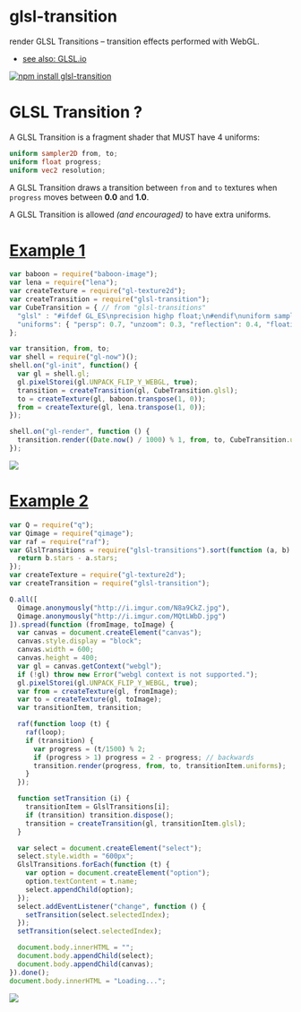 # glsl-transition
render GLSL Transitions – transition effects performed with WebGL.

- [see also: GLSL.io](http://glsl.io/)

[![npm install glsl-transition](https://nodei.co/npm/glsl-transition.png)](http://npmjs.org/package/glsl-transition)

# GLSL Transition ?

A GLSL Transition is a fragment shader that MUST have 4 uniforms:
```glsl
uniform sampler2D from, to;
uniform float progress;
uniform vec2 resolution;
```

A GLSL Transition draws a transition between `from` and `to` textures
when `progress` moves between **0.0** and **1.0**.

A GLSL Transition is allowed *(and encouraged)* to have extra uniforms.

# [Example 1](http://gre.github.io/glsl-transition/examples/1/)

```javascript
var baboon = require("baboon-image");
var lena = require("lena");
var createTexture = require("gl-texture2d");
var createTransition = require("glsl-transition");
var CubeTransition = { // from "glsl-transitions"
  "glsl" : "#ifdef GL_ES\nprecision highp float;\n#endif\nuniform sampler2D from, to;\nuniform float progress;\nuniform vec2 resolution;\n\nuniform float persp;\nuniform float unzoom;\nuniform float reflection;\nuniform float floating;\n\nvec2 project (vec2 p) {\n  return p * vec2(1.0, -1.2) + vec2(0.0, -floating/100.);\n}\n\nbool inBounds (vec2 p) {\n  return all(lessThan(vec2(0.0), p)) && all(lessThan(p, vec2(1.0)));\n}\n\nvec4 bgColor (vec2 p, vec2 pfr, vec2 pto) {\n  vec4 c = vec4(0.0, 0.0, 0.0, 1.0);\n  pfr = project(pfr);\n  if (inBounds(pfr)) {\n    c += mix(vec4(0.0), texture2D(from, pfr), reflection * mix(1.0, 0.0, pfr.y));\n  }\n  pto = project(pto);\n  if (inBounds(pto)) {\n    c += mix(vec4(0.0), texture2D(to, pto), reflection * mix(1.0, 0.0, pto.y));\n  }\n  return c;\n}\n\n// p : the position\n// persp : the perspective in [ 0, 1 ]\n// center : the xcenter in [0, 1] \\ 0.5 excluded\nvec2 xskew (vec2 p, float persp, float center) {\n  float x = mix(p.x, 1.0-p.x, center);\n  return (\n    (\n      vec2( x, (p.y - 0.5*(1.0-persp) * x) / (1.0+(persp-1.0)*x) )\n      - vec2(0.5-distance(center, 0.5), 0.0)\n    )\n    * vec2(0.5 / distance(center, 0.5) * (center<0.5 ? 1.0 : -1.0), 1.0)\n    + vec2(center<0.5 ? 0.0 : 1.0, 0.0)\n  );\n}\n\nvoid main() {\n  vec2 op = gl_FragCoord.xy / resolution.xy;\n  float uz = unzoom * 2.0*(0.5-distance(0.5, progress));\n  vec2 p = -uz*0.5+(1.0+uz) * op;\n  vec2 fromP = xskew(\n    (p - vec2(progress, 0.0)) / vec2(1.0-progress, 1.0),\n    1.0-mix(progress, 0.0, persp),\n    0.0\n  );\n  vec2 toP = xskew(\n    p / vec2(progress, 1.0),\n    mix(pow(progress, 2.0), 1.0, persp),\n    1.0\n  );\n  if (inBounds(fromP)) {\n    gl_FragColor = texture2D(from, fromP);\n  }\n  else if (inBounds(toP)) {\n    gl_FragColor = texture2D(to, toP);\n  }\n  else {\n    gl_FragColor = bgColor(op, fromP, toP);\n  }\n}",
  "uniforms": { "persp": 0.7, "unzoom": 0.3, "reflection": 0.4, "floating": 3.0 }
};

var transition, from, to;
var shell = require("gl-now")();
shell.on("gl-init", function() {
  var gl = shell.gl;
  gl.pixelStorei(gl.UNPACK_FLIP_Y_WEBGL, true);
  transition = createTransition(gl, CubeTransition.glsl);
  to = createTexture(gl, baboon.transpose(1, 0));
  from = createTexture(gl, lena.transpose(1, 0));
});

shell.on("gl-render", function () {
  transition.render((Date.now() / 1000) % 1, from, to, CubeTransition.uniforms);
});
```

[![](http://i.imgur.com/rudrN7f.jpg)](http://gre.github.io/glsl-transition/examples/1/)


# [Example 2](http://gre.github.io/glsl-transition/examples/2/)

```javascript
var Q = require("q");
var Qimage = require("qimage");
var raf = require("raf");
var GlslTransitions = require("glsl-transitions").sort(function (a, b) {
  return b.stars - a.stars;
});
var createTexture = require("gl-texture2d");
var createTransition = require("glsl-transition");

Q.all([
  Qimage.anonymously("http://i.imgur.com/N8a9CkZ.jpg"),
  Qimage.anonymously("http://i.imgur.com/MQtLWbD.jpg")
]).spread(function (fromImage, toImage) {
  var canvas = document.createElement("canvas");
  canvas.style.display = "block";
  canvas.width = 600;
  canvas.height = 400;
  var gl = canvas.getContext("webgl");
  if (!gl) throw new Error("webgl context is not supported.");
  gl.pixelStorei(gl.UNPACK_FLIP_Y_WEBGL, true);
  var from = createTexture(gl, fromImage);
  var to = createTexture(gl, toImage);
  var transitionItem, transition;

  raf(function loop (t) {
    raf(loop);
    if (transition) {
      var progress = (t/1500) % 2;
      if (progress > 1) progress = 2 - progress; // backwards
      transition.render(progress, from, to, transitionItem.uniforms);
    }
  });

  function setTransition (i) {
    transitionItem = GlslTransitions[i];
    if (transition) transition.dispose();
    transition = createTransition(gl, transitionItem.glsl);
  }

  var select = document.createElement("select");
  select.style.width = "600px";
  GlslTransitions.forEach(function (t) {
    var option = document.createElement("option");
    option.textContent = t.name;
    select.appendChild(option);
  });
  select.addEventListener("change", function () {
    setTransition(select.selectedIndex);
  });
  setTransition(select.selectedIndex);

  document.body.innerHTML = "";
  document.body.appendChild(select);
  document.body.appendChild(canvas);
}).done();
document.body.innerHTML = "Loading...";
```

[![](http://i.imgur.com/xccLyN8.jpg)](http://gre.github.io/glsl-transition/examples/2/)

